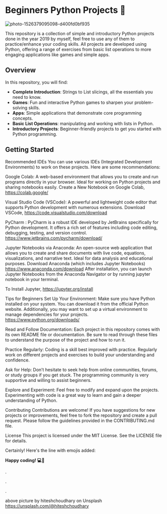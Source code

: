 # Beginners Python Projects 🌟


![photo-1526379095098-d400fd0bf935](https://github.com/user-attachments/assets/5eb8daae-f9c4-48a1-8367-dc48692c9ca4)




 This repository is a collection of simple and introductory Python projects done in the year 2019 by myself, feel free to use any of them to practice/enhance your coding skills. All projects are developed using Python, offering a range of exercises from basic list operations to more engaging applications like games and simple apps.

## Overview

In this repository, you will find:
- **Complete Introduction**: Strings to List slicings, all the essentials you need to know.
- **Games**: Fun and interactive Python games to sharpen your problem-solving skills.
- **Apps**: Simple applications that demonstrate core programming concepts.
- **Basic List Operations**: manipulating and working with lists in Python.
- **Introductory Projects**: Beginner-friendly projects to get you started with Python programming.

## Getting Started

Recommended IDEs
You can use various IDEs (Integrated Development Environments) to work on these projects. Here are some recommendations:

Google Colab: A web-based environment that allows you to create and run programs directly in your browser. Ideal for working on Python projects and sharing notebooks easily.
Create a New Notebook on Google Colab, https://colab.google/


Visual Studio Code (VSCode): A powerful and lightweight code editor that supports Python development with numerous extensions.
Download VSCode, https://code.visualstudio.com/download

PyCharm : PyCharm is a robust IDE developed by JetBrains specifically for Python development. It offers a rich set of features including code editing, debugging, testing, and version control.
https://www.jetbrains.com/pycharm/download/

Jupyter Notebooks via Anaconda: An open-source web application that allows you to create and share documents with live code, equations, visualizations, and narrative text. Ideal for data analysis and educational purposes. 
Download Anaconda (which includes Jupyter Notebooks) https://www.anaconda.com/download
After installation, you can launch Jupyter Notebooks from the Anaconda Navigator or by running jupyter notebook in your terminal.

To Install Jupyter, https://jupyter.org/install

Tips for Beginners
Set Up Your Environment: Make sure you have Python installed on your system. You can download it from the official Python website. Additionally, you may want to set up a virtual environment to manage dependencies for your projects. https://www.python.org/downloads/

Read and Follow Documentation: Each project in this repository comes with its own README file or documentation. Be sure to read through these files to understand the purpose of the project and how to run it.

Practice Regularly: Coding is a skill best improved with practice. Regularly work on different projects and exercises to build your understanding and confidence.

Ask for Help: Don’t hesitate to seek help from online communities, forums, or study groups if you get stuck. The programming community is very supportive and willing to assist beginners.

Explore and Experiment: Feel free to modify and expand upon the projects. Experimenting with code is a great way to learn and gain a deeper understanding of Python.

Contributing
Contributions are welcome! If you have suggestions for new projects or improvements, feel free to fork the repository and create a pull request. Please follow the guidelines provided in the CONTRIBUTING.md file.

License
This project is licensed under the MIT License. See the LICENSE file for details.


Certainly! Here's the line with emojis added:

**Happy coding! 💻🌟**




.


.

.

above picture by hiteshchoudhary on Unsplash https://unsplash.com/@hiteshchoudhary
